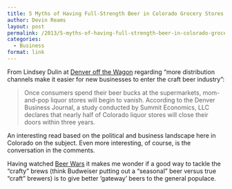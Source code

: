 ```yaml
---
title: 5 Myths of Having Full-Strength Beer in Colorado Grocery Stores
author: Devin Reams
layout: post
permalink: /2013/5-myths-of-having-full-strength-beer-in-colorado-grocery-stores/
categories:
  - Business
format: link
---
```

From Lindsey Dulin at [Denver off the Wagon][1] regarding &#8220;more distribution channels make it easier for new businesses to enter the craft beer industry&#8221;:

> Once consumers spend their beer bucks at the supermarkets, mom-and-pop liquor stores will begin to vanish. According to the Denver Business Journal, a study conducted by Summit Economics, LLC declares that nearly half of Colorado liquor stores will close their doors within three years.

An interesting read based on the political and business landscape here in Colorado on the subject. Even more interesting, of course, is the conversation in the comments.

Having watched [Beer Wars][2] it makes me wonder if a good way to tackle the &#8220;crafty&#8221; brews (think Budweiser putting out a &#8220;seasonal&#8221; beer versus true &#8220;craft&#8221; brewers) is to give better &#8216;gateway&#8217; beers to the general populace.

 [1]: http://www.denveroffthewagon.com
 [2]: http://www.imdb.com/title/tt1326194/